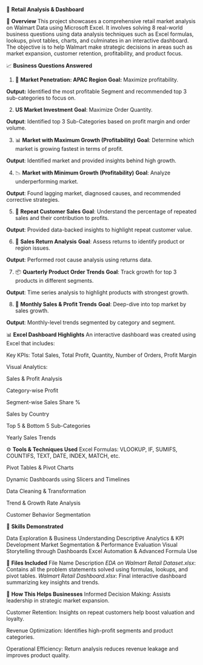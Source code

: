 🛒 **Retail Analysis & Dashboard**

📌 **Overview**
This project showcases a comprehensive retail market analysis on Walmart Data using Microsoft Excel. 
It involves solving 8 real-world business questions using data analysis techniques such as Excel formulas, lookups, pivot tables, charts, and culminates in an interactive dashboard.
The objective is to help Walmart make strategic decisions in areas such as market expansion, customer retention, profitability, and product focus.

📈 **Business Questions Answered**
1. 📍 **Market Penetration: APAC Region**
**Goal:** Maximize profitability.

**Output:** Identified the most profitable Segment and recommended top 3 sub-categories to focus on.

2. **US Market Investment**
**Goal**: Maximize Order Quantity.

**Output**: Identified top 3 Sub-Categories based on profit margin and order volume.

3. 📊 **Market with Maximum Growth (Profitability)**
**Goal**: Determine which market is growing fastest in terms of profit.

**Output**: Identified market and provided insights behind high growth.

4. 📉 **Market with Minimum Growth (Profitability)**
**Goal**: Analyze underperforming market.

**Output**: Found lagging market, diagnosed causes, and recommended corrective strategies.

5. 🔁 **Repeat Customer Sales**
**Goal**: Understand the percentage of repeated sales and their contribution to profits.

**Output**: Provided data-backed insights to highlight repeat customer value.

6. 🔄 **Sales Return Analysis**
**Goal**: Assess returns to identify product or region issues.

**Output**: Performed root cause analysis using returns data.

7. 📦 **Quarterly Product Order Trends**
**Goal**: Track growth for top 3 products in different segments.

**Output**: Time series analysis to highlight products with strongest growth.

8. 📅 **Monthly Sales & Profit Trends**
**Goal**: Deep-dive into top market by sales growth.

**Output**: Monthly-level trends segmented by category and segment.

📊 **Excel Dashboard Highlights**
An interactive dashboard was created using Excel that includes:

Key KPIs: Total Sales, Total Profit, Quantity, Number of Orders, Profit Margin

Visual Analytics:

Sales & Profit Analysis

Category-wise Profit

Segment-wise Sales Share %

Sales by Country

Top 5 & Bottom 5 Sub-Categories

Yearly Sales Trends

⚙️ **Tools & Techniques Used**
Excel Formulas: VLOOKUP, IF, SUMIFS, COUNTIFS, TEXT, DATE, INDEX, MATCH, etc.

Pivot Tables & Pivot Charts

Dynamic Dashboards using Slicers and Timelines

Data Cleaning & Transformation

Trend & Growth Rate Analysis

Customer Behavior Segmentation

🧠 **Skills Demonstrated**

Data Exploration & Business Understanding
Descriptive Analytics & KPI Development
Market Segmentation & Performance Evaluation
Visual Storytelling through Dashboards
Excel Automation & Advanced Formula Use

📁 **Files Included**
File Name	Description
*EDA on Walmart Retail Dataset.xlsx*: Contains all the problem statements solved using formulas, lookups, and pivot tables.
*Walmart Retail Dashboard.xlsx*:	Final interactive dashboard summarizing key insights and trends.

🚀 **How This Helps Businesses**
Informed Decision Making: Assists leadership in strategic market expansion.

Customer Retention: Insights on repeat customers help boost valuation and loyalty.

Revenue Optimization: Identifies high-profit segments and product categories.

Operational Efficiency: Return analysis reduces revenue leakage and improves product quality.

